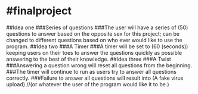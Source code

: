 #finalproject
============
##Idea one
###Series of questions
###The user will have a series of (50) questions to answer based on the opposite sex for this project; can be changed to different questions based on who ever would like to use the program.
##Idea two
###A Timer 
###A timer will be set to (60 (seconds)) keeping users on their toes to answer the questions quickly as possible answering to the best of their knowledge.
##Idea three
###A Twist
###Answering a question wrong will reset all questions from the beginning.
###The timer will continue to run as users try to answer all questions correctly.
###Failure to answer all questions will result into (A fake virus upload) //(or whatever the user of the program would like it to be.)
